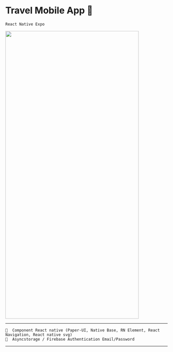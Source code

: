 # Travel Mobile App 📱

```React Native Expo```

<img src="https://cdn.jsdelivr.net/gh/renaldi99/assets-cdn@master/image/travel-app.jpg" width="414" height="896">

---

```
📌  Component React native (Paper-UI, Native Base, RN Element, React Navigation, React native svg)
📌  Asyncstorage / Firebase Authentication Email/Password
```

---
